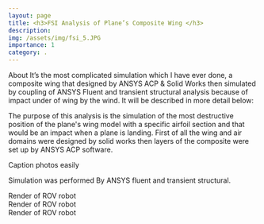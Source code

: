 ```yaml
---
layout: page
title: <h3>FSI Analysis of Plane’s Composite Wing </h3>
description: 
img: /assets/img/fsi_5.JPG
importance: 1
category: .
---
```


About
It’s the most complicated simulation which I have ever done, a composite wing that designed by ANSYS ACP & Solid Works then simulated by coupling of ANSYS Fluent and transient structural analysis because of impact under of wing by the wind.
It will be described in more detail below:

The purpose of this analysis is the simulation of the most destructive position of the plane's wing model with a specific airfoil section and that would be an impact when a plane is landing.
First of all the wing and air domains were designed by solid works then layers of the composite were set up by ANSYS ACP software.
<div class="row">
    <div class="col-sm mt-3 mt-md-0">
        <img class="img-fluid rounded z-depth-1" src="{{ '/assets/img/fsi_1.JPG' | relative_url }}" alt="" title="example image"/>
    </div>
    <div class="col-sm mt-3 mt-md-0">
        <img class="img-fluid rounded z-depth-1" src="{{ '/assets/img/fsi_2.JPG' | relative_url }}" alt="" title="example image"/>
    </div>
</div>
<div class="caption">
    Caption photos easily
</div> 

Simulation was performed By ANSYS fluent and transient structural.

<div class="row justify-content-sm-center">
    <div class="col-sm-8 mt-3 mt-md-0">
        <img class="img-fluid rounded z-depth-1" src="{{ '/assets/img/fsi_3' | relative_url }}" alt="" title="example image"/>
    </div>
<div class="caption">
    Render of ROV robot
</div> 
    
<div class="row justify-content-sm-center">
    <div class="col-sm-8 mt-3 mt-md-0">
        <img class="img-fluid rounded z-depth-1" src="{{ '/assets/img/fsi_4.JPG' | relative_url }}" alt="" title="example image"/>
    </div>
<div class="caption">
    Render of ROV robot
</div> 

<div class="row justify-content-sm-center">
    <div class="col-sm-8 mt-3 mt-md-0">
        <img class="img-fluid rounded z-depth-1" src="{{ '/assets/img/fsi_5.JPG' | relative_url }}" alt="" title="example image"/>
    </div>
<div class="caption">
    Render of ROV robot
</div> 



